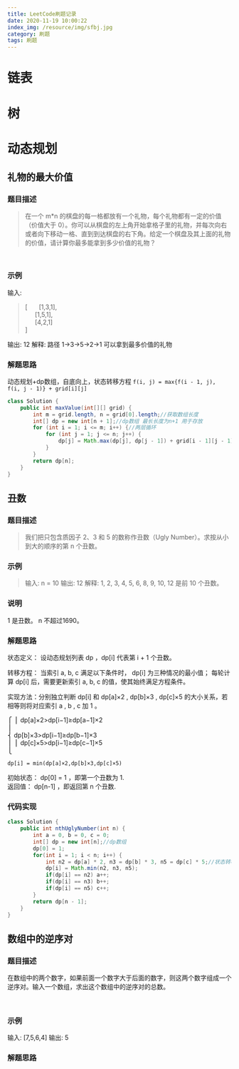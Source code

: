 ```yaml
---
title: LeetCode刷题记录
date: 2020-11-19 10:00:22
index_img: /resource/img/sfbj.jpg
category: 刷题
tags: 刷题
---
```



# 链表



# 树

# 动态规划

## 礼物的最大价值
     
### 题目描述

>在一个 m*n 的棋盘的每一格都放有一个礼物，每个礼物都有一定的价值（价值大于 0）。你可以从棋盘的左上角开始拿格子里的礼物，并每次向右或者向下移动一格、直到到达棋盘的右下角。给定一个棋盘及其上面的礼物的价值，请计算你最多能拿到多少价值的礼物？
      
       
### 示例
     
输入:
>\[
   &emsp;\[1,3,1],  
   &emsp;\[1,5,1],  
   &emsp;\[4,2,1]  
]

输出: 12
解释: 路径 1→3→5→2→1 可以拿到最多价值的礼物
     
     
     
     
     
### 解题思路

动态规划+dp数组，自底向上，状态转移方程 `f(i, j) = max{f(i - 1, j), f(i, j - 1)} + grid[i][j]`

```java
class Solution {
    public int maxValue(int[][] grid) {
        int m = grid.length, n = grid[0].length;//获取数组长度
        int[] dp = new int[n + 1];//dp数组 最长长度为n+1 用于存放
        for (int i = 1; i <= m; i++) {//两层循环
            for (int j = 1; j <= n; j++) {
                dp[j] = Math.max(dp[j], dp[j - 1]) + grid[i - 1][j - 1];//结合状态转移方程
            } 
        }
        return dp[n];
    }
}

```

## 丑数

### 题目描述

>我们把只包含质因子 2、3 和 5 的数称作丑数（Ugly Number）。求按从小到大的顺序的第 n 个丑数。

### 示例

>输入: n = 10
输出: 12
解释: 1, 2, 3, 4, 5, 6, 8, 9, 10, 12 是前 10 个丑数。

### 说明  

1 是丑数。
n 不超过1690。

### 解题思路

状态定义： 设动态规划列表 dp ，dp[i] 代表第 i + 1 个丑数。

转移方程：
当索引 a, b, c 满足以下条件时， dp[i] 为三种情况的最小值；
每轮计算 dp[i] 后，需要更新索引 a, b, c 的值，使其始终满足方程条件。

实现方法：分别独立判断 dp[i] 和 dp[a]×2 , dp[b]×3 , dp[c]×5 的大小关系，若相等则将对应索引 a , b , c 加 1 。

⎧
⎪ dp[a]×2>dp[i−1]≥dp[a−1]×2  
⎪   
⎨ dp[b]×3>dp[i−1]≥dp[b−1]×3  
⎪
⎪ dp[c]×5>dp[i−1]≥dp[c−1]×5  
​⎩	

`dp[i] = min(dp[a]×2,dp[b]×3,dp[c]×5)`

初始状态： dp[0] = 1 ，即第一个丑数为 1.  
返回值： dp[n-1] ，即返回第 n 个丑数.



### 代码实现

```java
class Solution {
    public int nthUglyNumber(int n) {
        int a = 0, b = 0, c = 0;
        int[] dp = new int[n];//dp数组
        dp[0] = 1;
        for(int i = 1; i < n; i++) {
            int n2 = dp[a] * 2, n3 = dp[b] * 3, n5 = dp[c] * 5;//状态转移方程
            dp[i] = Math.min(n2, n3, n5);
            if(dp[i] == n2) a++;
            if(dp[i] == n3) b++;
            if(dp[i] == n5) c++;
        }
        return dp[n - 1];
    }
}
```






## 数组中的逆序对

### 题目描述

在数组中的两个数字，如果前面一个数字大于后面的数字，则这两个数字组成一个逆序对。输入一个数组，求出这个数组中的逆序对的总数。

 

### 示例

输入: [7,5,6,4]
输出: 5

### 解题思路

>











